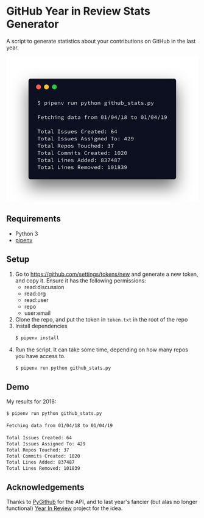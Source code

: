 # GitHub Year in Review Stats Generator

A script to generate statistics about your contributions on GitHub in the last year.

![carbon-demo](./carbon.png)

## Requirements

* Python 3
* [pipenv](https://github.com/pypa/pipenv)

## Setup

1. Go to https://github.com/settings/tokens/new and generate a new token, and copy it. Ensure it has the following permissions:
    * read:discussion
    * read:org
    * read:user
    * repo
    * user:email
2. Clone the repo, and put the token in `token.txt` in the root of the repo
3. Install dependencies
    ```bash
    $ pipenv install
    ```
4. Run the script. It can take some time, depending on how many repos you have access to.
    ```bash
    $ pipenv run python github_stats.py
    ```

## Demo

My results for 2018:

```
$ pipenv run python github_stats.py

Fetching data from 01/04/18 to 01/04/19

Total Issues Created: 64
Total Issues Assigned To: 429
Total Repos Touched: 37
Total Commits Created: 1020
Total Lines Added: 837487
Total Lines Removed: 101839
```

## Acknowledgements

Thanks to [PyGithub](https://pygithub.readthedocs.io/) for the API, and to last year's fancier (but alas no longer functional) [Year In Review](http://year-in-review.herokuapp.com/) project for the idea.
